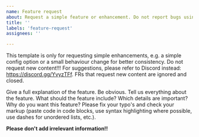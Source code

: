```yaml
---
name: Feature request
about: Request a simple feature or enhancement. Do not report bugs using this template!
title: ''
labels: 'feature-request'
assignees: ''

---
```


This template is only for requesting simple enhancements, e.g. a simple config option or a small behaviour change for better consistency. Do not request new content!!! For suggestions, please refer to Discord instead: https://discord.gg/YvyzTFf. FRs that request new content are ignored and closed.

Give a full explanation of the feature. Be obvious. Tell us everything about the feature. What should the feature include? Which details are important? Why do you want this feature? Please fix your typo's and check your markup (paste code in code blocks, use syntax highlighting where possible, use dashes for unordered lists, etc.).

**Please don't add irrelevant information!!** 

